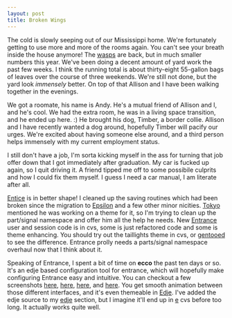 ```yaml
--- 
layout: post
title: Broken Wings
---
```

<p>The cold is slowly seeping out of our Mississippi home.  We're fortunately getting to use more and more of the rooms again.  You can't see your breath inside the house anymore!   The <a href="/news/2003-04-10/2/">wasps</a> are back, but in much smaller numbers this year.  We've been doing a decent amount of yard work the past few weeks.  I think the running total is about thirty-eight 55-gallon bags of leaves over the course of three weekends.  We're still not done, but the yard look <em>immensely</em> better.  On top of that Allison and I have been walking together in the evenings.</p>
<p>We got a roomate, his name is Andy.  He's a mutual friend of Allison and I, and he's cool.  We had the extra room, he was in a living space transition, and he ended up here. :)  He brought his dog, Timber, a border collie.  Allison and I have recently wanted a dog around, hopefully Timber will pacify our urges.  We're excited about having someone else around, and a third person helps immensely with my current employment status.</p>
<p>I still don't have a job, I'm sorta kicking myself in the ass for turning that job offer down that I got immediately after graduation.  My car is fucked up again, so I quit driving it.  A friend tipped me off to some possibile culprits and how I could fix them myself.  I guess I need a car manual, I am literate after all.</p>
<p><a href="/docs/entice/index.html">Entice</a> is in better shape!  I cleaned up the saving routines which had been broken since the migration to <a href="/docs/epsilon/index.html">Epsilon</a> and a few other minor nicities.  <a href="http://tokyo.cored.org">Tokyo</a> mentioned he was working on a theme for it, so I'm trying to clean up the part/signal namespace and offer him all the help he needs.  New <a href="/docs/entrance/index.html">Entrance</a> user and session code is in cvs, some is just refactored code and some is theme enhancing.  You should try out the taillights theme in cvs, or <a href="/files/gentooed-src.tar.gz">gentooed</a> to see the difference.  Entrance prolly needs a parts/signal namespace overhaul now that I think about it.</p>
<p>Speaking of Entrance, I spent a bit of time on <strong>ecco</strong> the past ten days or so.  It's an edje based configuration tool for entrance, which will hopefully make configuring Entrance easy and intuitive.  You can checkout a few screenshots <a href="/images/ecco1.png">here</a>, <a href="/images/ecco2.png">here</a>, <a href="/images/ecco3.png">here</a>, and <a href="/images/ecco4.png">here</a>.  You get smooth animation between those different interfaces, and it's even themeable in <a href="http://www.cuddletech.com/edje/">Edje</a>.  I've added the edje source to my <a href="/edje/">edje</a> section, but I imagine it'll end up in <a href="http://www.enlightenment.org">e</a> cvs before too long.  It actually works quite well.</p>
